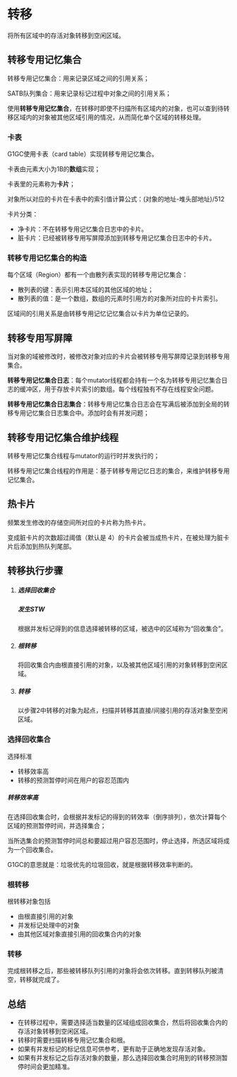 # 转移

将所有区域中的存活对象转移到空闲区域。



## 转移专用记忆集合

转移专用记忆集合：用来记录区域之间的引用关系；

SATB队列集合：用来记录标记过程中对象之间的引用关系；

使用**转移专用记忆集合**，在转移时即使不扫描所有区域内的对象，也可以查到待转移区域内的对象被其他区域引用的情况，从而简化单个区域的转移处理。

### 卡表

G1GC使用卡表（card table）实现转移专用记忆集合。

卡表由元素大小为1B的**数组**实现；

卡表里的元素称为**卡片**；

对象所以对应的卡片在卡表中的索引值计算公式：(对象的地址-堆头部地址)/512

卡片分类：

- 净卡片：不在转移专用记忆集合日志中的卡片。
- 脏卡片：已经被转移专用写屏障添加到转移专用记忆集合日志中的卡片。

### 转移专用记忆集合的构造

每个区域（Region）都有一个由散列表实现的转移专用记忆集合：

- 散列表的键：表示引用本区域的其他区域的地址；
- 散列表的值：是一个数组，数组的元素时引用方的对象所对应的卡片索引。

区域间的引用关系是由转移专用记忆记忆集合以卡片为单位记录的。



## 转移专用写屏障

当对象的域被修改时，被修改对象对应的卡片会被转移专用写屏障记录到转移专用集合。

**转移专用记忆集合日志**：每个mutator线程都会持有一个名为转移专用记忆集合日志的缓冲区，用于存放卡片索引的数组。每个线程独有不存在线程安全问题。

**转移专用记忆集合日志集合**：转移专用记忆集合日志会在写满后被添加到全局的转移专用记忆集合日志集合中。添加时会有并发问题；



## 转移专用记忆集合维护线程

转移专用记忆集合线程与mutator的运行时并发执行的；

转移专用记忆集合线程的作用是：基于转移专用记忆日志的集合，来维护转移专用记忆集合。



## 热卡片

频繁发生修改的存储空间所对应的卡片称为热卡片。

变成脏卡片的次数超过阈值（默认是 4）的卡片会被当成热卡片，在被处理为脏卡片后添加到热队列尾部。



## 转移执行步骤

1. ##### 选择回收集合

   ##### 发生STW

   根据并发标记得到的信息选择被转移的区域，被选中的区域称为“回收集合”。

2. ##### 根转移

   将回收集合内由根直接引用的对象，以及被其他区域引用的对象转移到空闲区域。

3. ##### 转移

   以步骤2中转移的对象为起点，扫描并转移其直接/间接引用的存活对象至空闲区域。

### 选择回收集合

选择标准

- 转移效率高
- 转移的预测暂停时间在用户的容忍范围内

##### 转移效率高

在选择回收集合时，会根据并发标记的得到的转效率（倒序排列），依次计算每个区域的预测暂停时间，并选择集合；

当所选集合的预测暂停时间总和要超过用户容忍范围时，停止选择，所选区域将成为一个回收集合。

G1GC的意思就是：垃圾优先的垃圾回收，就是根据转移效率判断的。

### 根转移

根转移对象包括

- 由根直接引用的对象
- 并发标记处理中的对象
- 由其他区域对象直接引用的回收集合内的对象

### 转移

完成根转移之后，那些被转移队列引用的对象将会依次转移。直到转移队列被清空，转移就完成了。



## 总结

- 在转移过程中，需要选择适当数量的区域组成回收集合，然后将回收集合内的存活对象转移到空闲区域。
- 转移时需要扫描转移专用记忆集合和根。
- 如果有并发标记的标记信息可供参考，更有助于正确地发现存活对象。
- 如果有并发标记之后存活对象的数量，那么选择回收集合时用到的转移预测暂停时间会更加精准。